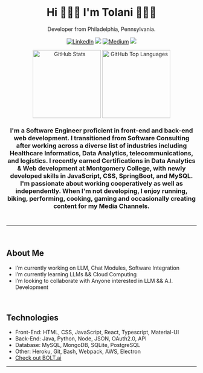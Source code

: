 <h1 align="center">
  Hi 🙋🏾‍♂️ I'm Tolani 👨🏾‍💻
</h1>

<p align="center">
		Developer from Philadelphia, Pennsylvania.
</p>

<p align="center"><a href="https://www.linkedin.com/in/TOyefule" target="_blank"><img alt="LinkedIn" src="https://img.shields.io/badge/linkedin-%230077B5.svg?&style=for-the-badge&logo=linkedin&logoColor=white" /></a> <a href="https://leetcode.com/TOyefule/"><img src="https://img.shields.io/badge/-LeetCode-FFA116?style=for-the-badge&logo=LeetCode&logoColor=black"></a> <a href="https://medium.com/@TOyefule" target="_blank">
	<img alt="Medium" src="https://img.shields.io/badge/medium-%2312100E.svg?&style=for-the-badge&logo=medium&logoColor=white" /></a> <a href="https://dev.to/toyefule"><img src="https://img.shields.io/badge/DEV.TO-%230A0A0A.svg?&style=for-the-badge&logo=dev-dot-to&logoColor=white"></a></p>

<div align="center">
	<img src="https://github-readme-stats.vercel.app/api?username=TOyefule&show_icons=true&theme=tokyonight&count_private=true" alt="GitHub Stats" align="top" height="180"/>
	<img src="https://github-readme-stats.vercel.app/api/top-langs/?username=TOyefule&theme=tokyonight&langs_count=8&layout=compact" alt="GitHub Top Languages" align="top" height="180"/>
</div>


<h3 align="center" style="margin-bottom:10px">
	I'm a Software Engineer proficient in front-end and back-end web development. 
	I transitioned from Software Consulting after working across a diverse list of industries including Healthcare Informatics, 
	Data Analytics, telecommunications, and logistics. I recently earned Certifications in Data Analytics & Web development at Montgomery College, 
	with newly developed skills in JavaScript, CSS, SpringBoot, and MySQL. I'm passionate about working cooperatively as well as independently. 
	When I'm not developing, I enjoy running, biking, performing, cooking, gaming  and occasionally creating content for my Media Channels.</h4>
<div align="center">
<br>
</div>

<hr>

<br>

## About Me

<ul>
<li> I’m currently working on LLM, Chat Modules, Software Integration 
<li> I’m currently learning LLMs && Cloud Computing
<li> I’m looking to collaborate with Anyone interested in LLM && A.I. Development 

</ul>


<br>

## Technologies

<ul>
	<li>Front-End: HTML, CSS, JavaScript, React, Typescript, Material-UI</li>
	<li>Back-End: Java, Python, Node, JSON, OAuth2.0, API</li>
	<li>Database: MySQL, MongoDB, SQLite, PostgreSQL</li>
	<li>Other: Heroku, Git, Bash, Webpack, AWS, Electron</li>
	<li><a href="[https://bolt.new/?rid=36s6us]">Check out BOLT.ai</a></li>
	
</ul>

<hr>




